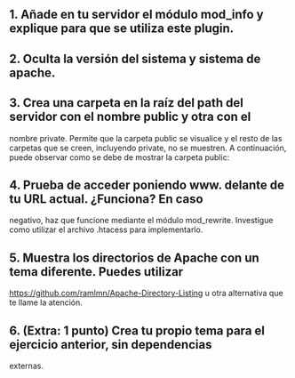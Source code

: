 ## 1. Añade en tu servidor el módulo mod_info y explique para que se utiliza este plugin.
## 2. Oculta la versión del sistema y sistema de apache.
## 3. Crea una carpeta en la raíz del path del servidor con el nombre public y otra con el
nombre private. Permite que la carpeta public se visualice y el resto de las carpetas
que se creen, incluyendo private, no se muestren. A continuación, puede observar
como se debe de mostrar la carpeta public:
## 4. Prueba de acceder poniendo www. delante de tu URL actual. ¿Funciona? En caso
negativo, haz que funcione mediante el módulo mod_rewrite. Investigue como utilizar
el archivo .htacess para implementarlo.
## 5. Muestra los directorios de Apache con un tema diferente. Puedes utilizar
https://github.com/ramlmn/Apache-Directory-Listing u otra alternativa que te llame la
atención.
## 6. (Extra: 1 punto) Crea tu propio tema para el ejercicio anterior, sin dependencias
externas.
